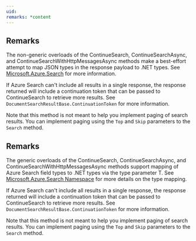 ```yaml
---
uid: 
remarks: *content
---
```

## Remarks  
 The non-generic overloads of the ContinueSearch, ContinueSearchAsync, and             ContinueSearchWithHttpMessagesAsync methods make a best-effort attempt to map JSON types in the response             payload to .NET types. See             [Microsoft.Azure.Search](assetId:///N:Microsoft.Azure.Search?qualifyHint=False&autoUpgrade=True) for more information.  
  
 If Azure Search can't include all results in a single response, the response returned will include a             continuation token that can be passed to ContinueSearch to retrieve more results.             See `DocumentSearchResultBase.ContinuationToken` for more information.  
  
 Note that this method is not meant to help you implement paging of search results. You can implement             paging using the `Top` and `Skip` parameters to the             `Search` method.  
  
## Remarks  
 The generic overloads of the ContinueSearch, ContinueSearchAsync, and ContinueSearchWithHttpMessagesAsync             methods support mapping of Azure Search field types to .NET types via the type parameter T. See              [Microsoft.Azure.Search Namespace](assetId:///N:Microsoft.Azure.Search?qualifyHint=False&autoUpgrade=True) for more details on the type mapping.  
  
 If Azure Search can't include all results in a single response, the response returned will include a             continuation token that can be passed to ContinueSearch to retrieve more results.             See `DocumentSearchResultBase.ContinuationToken` for more information.  
  
 Note that this method is not meant to help you implement paging of search results. You can implement             paging using the `Top` and `Skip` parameters to the             `Search` method.